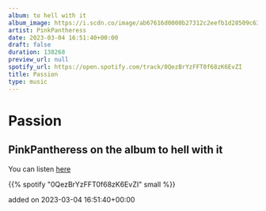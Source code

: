```yaml
---
album: to hell with it
album_image: https://i.scdn.co/image/ab67616d0000b27312c2eefb1d28509c632d915d
artist: PinkPantheress
date: 2023-03-04 16:51:40+00:00
draft: false
duration: 138268
preview_url: null
spotify_url: https://open.spotify.com/track/0QezBrYzFFT0f68zK6EvZI
title: Passion
type: music
---
```



# Passion

## PinkPantheress on the album to hell with it

You can listen [here](https://open.spotify.com/track/0QezBrYzFFT0f68zK6EvZI)

{{% spotify "0QezBrYzFFT0f68zK6EvZI" small %}}

added on 2023-03-04 16:51:40+00:00
